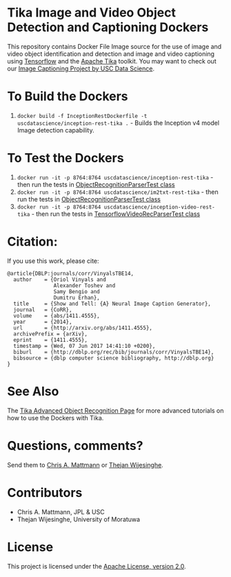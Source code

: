 # Tika Image and Video Object Detection and Captioning Dockers

This repository contains Docker File Image source for the use of image and video object identification and detection and image and video captioning using [Tensorflow](http://tensorflow.org/) and the [Apache Tika](http://tika.apache.org/) toolkit. You may want to check out our [Image Captioning Project by USC Data Science](http://github.com/USCDataScience/img2text.git).

# To Build the Dockers
  1. `docker build -f InceptionRestDockerfile -t uscdatascience/inception-rest-tika .` - Builds the Inception v4 model Image detection capability. 

# To Test the Dockers
  1. `docker run -it -p 8764:8764 uscdatascience/inception-rest-tika` - then run the tests in [ObjectRecognitionParserTest class](https://github.com/apache/tika/blob/master/tika-parsers/src/test/java/org/apache/tika/parser/recognition/ObjectRecognitionParserTest.java)
  2. `docker run -it -p 8764:8764 uscdatascience/im2txt-rest-tika` - then run the tests in [ObjectRecognitionParserTest class](https://github.com/apache/tika/blob/master/tika-parsers/src/test/java/org/apache/tika/parser/recognition/ObjectRecognitionParserTest.java)
  3. `docker run -it -p 8764:8764 uscdatascience/inception-video-rest-tika` - then run the tests in [TensorflowVideoRecParserTest class](https://github.com/apache/tika/blob/master/tika-parsers/src/test/java/org/apache/tika/parser/recognition/tf/TensorflowVideoRecParserTest.java)

# Citation:

If you use this work, please cite:

```
@article{DBLP:journals/corr/VinyalsTBE14,
  author    = {Oriol Vinyals and
               Alexander Toshev and
               Samy Bengio and
               Dumitru Erhan},
  title     = {Show and Tell: {A} Neural Image Caption Generator},
  journal   = {CoRR},
  volume    = {abs/1411.4555},
  year      = {2014},
  url       = {http://arxiv.org/abs/1411.4555},
  archivePrefix = {arXiv},
  eprint    = {1411.4555},
  timestamp = {Wed, 07 Jun 2017 14:41:10 +0200},
  biburl    = {http://dblp.org/rec/bib/journals/corr/VinyalsTBE14},
  bibsource = {dblp computer science bibliography, http://dblp.org}
}
```

See Also
========
The [Tika Advanced Object Recognition Page](https://wiki.apache.org/tika/FrontPage#Object_Recognition_.28Computer_Vision.29_support) for more advanced tutorials on how to use the Dockers with Tika.

Questions, comments?
===================
Send them to [Chris A. Mattmann](mailto:chris.a.mattmann@jpl.nasa.gov) or [Thejan Wijesinghe](mailto:thejan.k.wijesinghe@gmail.com).

Contributors
============
* Chris A. Mattmann, JPL & USC
* Thejan Wijesinghe, University of Moratuwa

License
===
This project is licensed under the [Apache License, version 2.0](http://www.apache.org/licenses/LICENSE-2.0).
